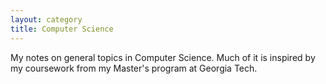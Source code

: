 ```yaml
---
layout: category
title: Computer Science
---
```


My notes on general topics in Computer Science. Much of it is inspired by my coursework from my Master's program at Georgia Tech. 
